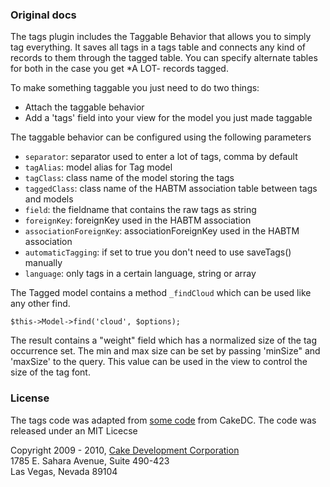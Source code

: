 ### Original docs

The tags plugin includes the Taggable Behavior that allows you to simply tag everything. It saves all tags in a tags table and connects any kind of records to them through the tagged table. You can specify alternate tables for both in the case you get *A LOT- records tagged.

To make something taggable you just need to do two things:

- Attach the taggable behavior
- Add a 'tags' field into your view for the model you just made taggable


The taggable behavior can be configured using the following parameters

- `separator`: separator used to enter a lot of tags, comma by default
- `tagAlias`: model alias for Tag model
- `tagClass`: class name of the model storing the tags
- `taggedClass`: class name of the HABTM association table between tags and models
- `field`: the fieldname that contains the raw tags as string
- `foreignKey`: foreignKey used in the HABTM association
- `associationForeignKey`: associationForeignKey used in the HABTM association
- `automaticTagging`: if set to true you don't need to use saveTags() manually
- `language`: only tags in a certain language, string or array


The Tagged model contains a method `_findCloud` which can be used like any other find.

	$this->Model->find('cloud', $options);

The result contains a "weight" field which has a normalized size of the tag occurrence set. The min and max size can be set by passing 'minSize" and 'maxSize' to the query. This value can be used in the view to control the size  of the tag font.


### License 

The tags code was adapted from [some code](https://github.com/CakeDC/tags) from CakeDC. The code was released under an MIT Licecse 

Copyright 2009 - 2010, [Cake Development Corporation](http://cakedc.com)  
1785 E. Sahara Avenue, Suite 490-423  
Las Vegas, Nevada 89104  